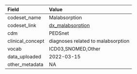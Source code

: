 |Field            |Value                              |
|:----------------|:----------------------------------|
|codeset_name     |Malabsorption                      |
|codeset_link     |[dx_malabsorption](https://github.com/PEDSnet/Variable-Dictionary/blob/main/condition/dx_malabsorption.csv)|
|cdm              |PEDSnet                            |
|clinical_concept |diagnoses related to malabsorption |
|vocab            |ICD03,SNOMED,Other                 |
|data_uploaded    |2022-03-15                         |
|other_metadata   |NA                                 |
